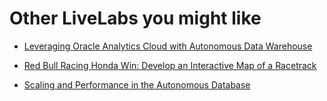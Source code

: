 # Other LiveLabs you might like


- [Leveraging Oracle Analytics Cloud with Autonomous Data Warehouse](https://apexapps.oracle.com/pls/apex/f?p=133:180:9186177853010::::wid:812)

- [Red Bull Racing Honda Win: Develop an Interactive Map of a Racetrack](https://apexapps.oracle.com/pls/apex/r/dbpm/livelabs/view-workshop?wid=896&clear=RR,180&session=9186177853010)

- [Scaling and Performance in the Autonomous Database](https://apexapps.oracle.com/pls/apex/dbpm/r/livelabs/view-workshop?wid=608)
